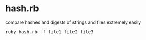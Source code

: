 hash.rb
=======

compare hashes and digests of strings and files extremely easily

<pre>
ruby hash.rb -f file1 file2 file3
</pre>
